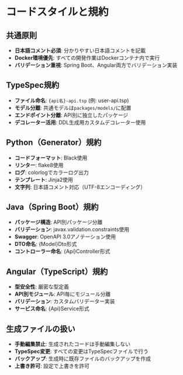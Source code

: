 # コードスタイルと規約

## 共通原則
- **日本語コメント必須**: 分かりやすい日本語コメントを記載
- **Docker環境優先**: すべての開発作業はDockerコンテナ内で実行
- **バリデーション重視**: Spring Boot、Angular両方でバリデーション実装

## TypeSpec規約
- **ファイル命名**: `{api名}-api.tsp` (例: user-api.tsp)
- **モデル分離**: 共通モデルは`packages/models/`に配置
- **エンドポイント分離**: API別に独立したパッケージ
- **デコレーター活用**: DDL生成用カスタムデコレーター使用

## Python（Generator）規約
- **コードフォーマット**: Black使用
- **リンター**: flake8使用
- **ログ**: colorlogでカラーログ出力
- **テンプレート**: Jinja2使用
- **文字列**: 日本語コメント対応（UTF-8エンコーディング）

## Java（Spring Boot）規約
- **パッケージ構造**: API別パッケージ分離
- **バリデーション**: javax.validation.constraints使用
- **Swagger**: OpenAPI 3.0アノテーション使用
- **DTO命名**: {Model}Dto形式
- **コントローラー命名**: {Api}Controller形式

## Angular（TypeScript）規約
- **型安全性**: 厳密な型定義
- **API別モジュール**: API毎にモジュール分離
- **バリデーション**: カスタムバリデーター実装
- **サービス命名**: {Api}Service形式

## 生成ファイルの扱い
- **手動編集禁止**: 生成されたコードは手動編集しない
- **TypeSpec変更**: すべての変更はTypeSpecファイルで行う
- **バックアップ**: 生成時に既存ファイルのバックアップを作成
- **上書き許可**: 設定で上書きを許可